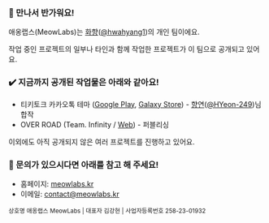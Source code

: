 ### 👋 만나서 반가워요!

애옹랩스(MeowLabs)는 [화향](https://hwahyang.space)([@hwahyang1](https://github.com/hwahyang1))의 개인 팀이에요.

작업 중인 프로젝트의 일부나 타인과 함께 작업한 프로젝트가 이 팀으로 공개되고 있어요.

### ✔️ 지금까지 공개된 작업물은 아래와 같아요!

- 티키토크 카카오톡 테마 ([Google Play](https://play.google.com/store/apps/details?id=com.hb.theme.tikitalk), [Galaxy Store](http://apps.samsung.com/appquery/appDetail.as?appId=com.hb.theme.tikitalk)) - [향연](https://twitter.com/H_Yeon_249)([@HYeon-249](https://github.com/HYeon-249))님 합작
- OVER ROAD (Team. Infinity / [Web](https://overroad.meowlabs.kr)) - 퍼블리싱

이외에도 아직 공개되지 않은 여러 프로젝트를 진행하고 있어요.

### 💬 문의가 있으시다면 아래를 참고 해 주세요!

- 홈페이지: [meowlabs.kr](https://meowlabs.kr)
- 이메일: [contact@meowlabs.kr](mailto:contact@meowlabs.kr)

<sub>상호명 애옹랩스 MeowLabs | 대표자 김강현 | 사업자등록번호 258-23-01932</sub>
